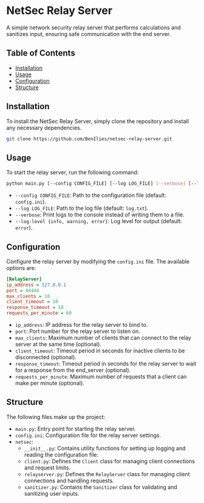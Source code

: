 # NetSec Relay Server

A simple network security relay server that performs calculations and sanitizes input, ensuring safe communication with the end server.

## Table of Contents

- [Installation](#installation)
- [Usage](#usage)
- [Configuration](#configuration)
- [Structure](#structure)

## Installation

To install the NetSec Relay Server, simply clone the repository and install any necessary dependencies.

```bash
git clone https://github.com/BenIlies/netsec-relay-server.git
```

## Usage

To start the relay server, run the following command:

```bash
python main.py [--config CONFIG_FILE] [--log LOG_FILE] [--verbose] [--log-level {info, warning, error}]
```

- `--config CONFIG_FILE`: Path to the configuration file (default: `config.ini`).
- `--log LOG_FILE`: Path to the log file (default: `log.txt`).
- `--verbose`: Print logs to the console instead of writing them to a file.
- `--log-level {info, warning, error}`: Log level for output (default: `error`).

## Configuration

Configure the relay server by modifying the `config.ini` file. The available options are:

```ini
[RelayServer]
ip_address = 127.0.0.1
port = 44444
max_clients = 10
client_timeout = 10
response_timeout = 10
requests_per_minute = 60
```

- `ip_address`: IP address for the relay server to bind to.
- `port`: Port number for the relay server to listen on.
- `max_clients`: Maximum number of clients that can connect to the relay server at the same time (optional).
- `client_timeout`: Timeout period in seconds for inactive clients to be disconnected (optional).
- `response_timeout`: Timeout period in seconds for the relay server to wait for a response from the end_server (optional).
- `requests_per_minute`: Maximum number of requests that a client can make per minute (optional).

## Structure

The following files make up the project:

- `main.py`: Entry point for starting the relay server.
- `config.ini`: Configuration file for the relay server settings.
- `netsec`:
  - `__init__.py`: Contains utility functions for setting up logging and reading the configuration file.
  - `client.py`: Defines the `Client` class for managing client connections and request limits.
  - `relayserver.py`: Defines the `RelayServer` class for managing client connections and handling requests.
  - `sanitizer.py`: Contains the `Sanitizer` class for validating and sanitizing user inputs.